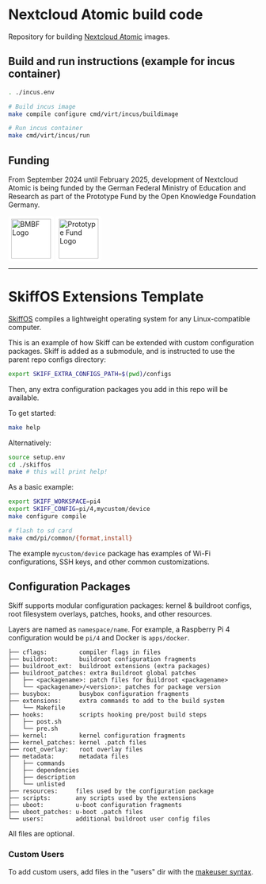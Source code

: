 # Nextcloud Atomic build code

Repository for building [Nextcloud Atomic](https://nextcloudatomic.com) images.

## Build and run instructions (example for incus container)

```sh
. ./incus.env

# Build incus image
make compile configure cmd/virt/incus/buildimage 

# Run incus container
make cmd/virt/incus/run
```

## Funding

From September 2024 until February 2025, development of Nextcloud Atomic is being funded by the German Federal Ministry of Education and Research as part of the Prototype Fund by the Open Knowledge Foundation Germany.

<img height=80 style="padding: 6px; background-color: white; border-radius: 5px;" alt="BMBF Logo" src="https://nextcloudatomic.com/funding/bmbf_logo.svg">
<img height="80" style="padding: 6px; background-color: white; border-radius: 5px;" alt="Prototype Fund Logo" src="https://nextcloudatomic.com/funding/prototypefund_logo.png">

--- 

# SkiffOS Extensions Template

[SkiffOS](https://github.com/skiffos/skiffos) compiles a lightweight operating
system for any Linux-compatible computer.

This is an example of how Skiff can be extended with custom configuration
packages. Skiff is added as a submodule, and is instructed to use the parent
repo configs directory:

```sh
export SKIFF_EXTRA_CONFIGS_PATH=$(pwd)/configs
```

Then, any extra configuration packages you add in this repo will be available.

To get started:

```sh
make help
```

Alternatively:

```sh
source setup.env
cd ./skiffos
make # this will print help!
```

As a basic example:

```sh
export SKIFF_WORKSPACE=pi4
export SKIFF_CONFIG=pi/4,mycustom/device
make configure compile

# flash to sd card
make cmd/pi/common/{format,install}
```

The example `mycustom/device` package has examples of Wi-Fi configurations, SSH
keys, and other common customizations.

## Configuration Packages

Skiff supports modular configuration packages: kernel & buildroot configs,
root filesystem overlays, patches, hooks, and other resources.

Layers are named as `namespace/name`. For example, a Raspberry Pi 4
configuration would be `pi/4` and Docker is `apps/docker`.

```
├── cflags:         compiler flags in files
├── buildroot:      buildroot configuration fragments
├── buildroot_ext:  buildroot extensions (extra packages)
├── buildroot_patches: extra Buildroot global patches
│   ├── <packagename>: patch files for Buildroot <packagename>
│   └── <packagename>/<version>: patches for package version
├── busybox:        busybox configuration fragments
├── extensions:     extra commands to add to the build system
│   └── Makefile
├── hooks:          scripts hooking pre/post build steps
│   ├── post.sh
│   └── pre.sh
├── kernel:         kernel configuration fragments
├── kernel_patches: kernel .patch files
├── root_overlay:   root overlay files
├── metadata:       metadata files
│   ├── commands
│   ├── dependencies
│   ├── description
│   └── unlisted
├── resources:     files used by the configuration package
├── scripts:       any scripts used by the extensions
├── uboot:         u-boot configuration fragments
├── uboot_patches: u-boot .patch files
└── users:         additional buildroot user config files
```

All files are optional.

### Custom Users

To add custom users, add files in the "users" dir with the [makeuser syntax].

[makeuser syntax]: https://buildroot.org/downloads/manual/manual.html#makeuser-syntax
